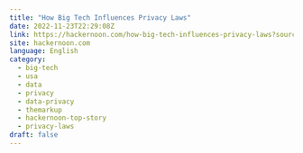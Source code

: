 ```yaml
---
title: "How Big Tech Influences Privacy Laws"
date: 2022-11-23T22:29:08Z
link: https://hackernoon.com/how-big-tech-influences-privacy-laws?source=rss&utm_medium=RSS&utm_source=news.12bit.vn
site: hackernoon.com
language: English
category:
  - big-tech
  - usa
  - data
  - privacy
  - data-privacy
  - themarkup
  - hackernoon-top-story
  - privacy-laws
draft: false
---
```

